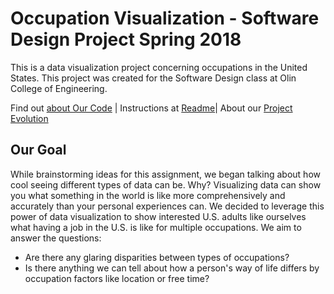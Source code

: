 # Occupation Visualization - Software Design Project Spring 2018

This is a data visualization project concerning occupations in the United States. This project was created for the Software Design class at Olin College of Engineering.

Find out [about Our Code](AboutOurCode.md) | Instructions at [Readme](README.md)| About our [Project Evolution](projectevolution.md)

## Our Goal

While brainstorming ideas for this assignment, we began talking about how cool seeing different types of data can be. Why? Visualizing data can show you what something in the world is like more comprehensively and accurately than your personal experiences can.
We decided to leverage this power of data visualization to show interested U.S. adults like ourselves what having a job in the U.S. is like for multiple occupations.
We aim to answer the questions:
- Are there any glaring disparities between types of occupations?
- Is there anything we can tell about how a person's way of life differs by occupation factors like location or free time?
